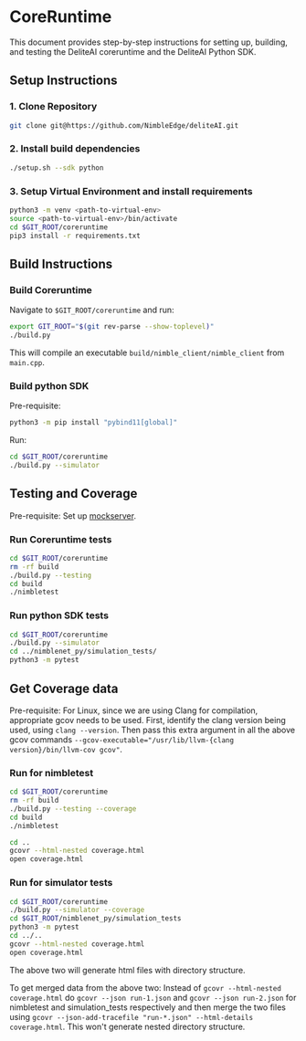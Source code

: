 # CoreRuntime

This document provides step-by-step instructions for setting up, building, and testing
the DeliteAI coreruntime and the DeliteAI Python SDK.

## Setup Instructions

### 1. Clone Repository

```sh
git clone git@https://github.com/NimbleEdge/deliteAI.git
```

### 2. Install build dependencies

```sh
./setup.sh --sdk python
```

### 3. Setup Virtual Environment and install requirements

```sh
python3 -m venv <path-to-virtual-env>
source <path-to-virtual-env>/bin/activate
cd $GIT_ROOT/coreruntime
pip3 install -r requirements.txt
```

## Build Instructions

### Build Coreruntime

Navigate to `$GIT_ROOT/coreruntime` and run:

```sh
export GIT_ROOT="$(git rev-parse --show-toplevel)"
./build.py
```

This will compile an executable `build/nimble_client/nimble_client` from `main.cpp`.

### Build python SDK

Pre-requisite:

```sh
python3 -m pip install "pybind11[global]"
```

Run:

```sh
cd $GIT_ROOT/coreruntime
./build.py --simulator
```

## Testing and Coverage

Pre-requisite: Set up [mockserver](../mockserver/README.md).

### Run Coreruntime tests

```sh
cd $GIT_ROOT/coreruntime
rm -rf build
./build.py --testing
cd build
./nimbletest
```

### Run python SDK tests

```sh
cd $GIT_ROOT/coreruntime
./build.py --simulator
cd ../nimblenet_py/simulation_tests/
python3 -m pytest
```

## Get Coverage data

Pre-requisite: For Linux, since we are using Clang for compilation, appropriate gcov needs to be
used. First, identify the clang version being used, using `clang --version`. Then pass this extra
argument in all the above gcov commands
`--gcov-executable="/usr/lib/llvm-{clang version}/bin/llvm-cov gcov"`.

### Run for nimbletest

```sh
cd $GIT_ROOT/coreruntime
rm -rf build
./build.py --testing --coverage
cd build
./nimbletest

cd ..
gcovr --html-nested coverage.html
open coverage.html
```

### Run for simulator tests

```sh
cd $GIT_ROOT/coreruntime
./build.py --simulator --coverage
cd $GIT_ROOT/nimblenet_py/simulation_tests
python3 -m pytest
cd ../..
gcovr --html-nested coverage.html
open coverage.html
```

The above two will generate html files with directory structure.

To get merged data from the above two:
Instead of `gcovr --html-nested coverage.html` do `gcovr --json run-1.json` and
`gcovr --json run-2.json` for nimbletest and simulation_tests respectively and then merge the two
files using `gcovr --json-add-tracefile "run-*.json" --html-details coverage.html`.
This won't generate nested directory structure.
